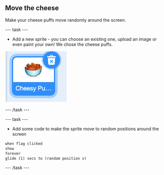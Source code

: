 ## Move the cheese 

Make your cheese puffs move randomly around the screen. 

--- task ---

+ Add a new sprite - you can choose an existing one, upload an image or even paint your own! We chose the cheese puffs.

![The cheese puffs sprite is selected](images/cheese-puffs.png)

--- /task ---

--- task --- 

+ Add some code to make the sprite move to random positions around the screen

```blocks3
when flag clicked
show
forever
glide (1) secs to (random position v)
```

--- /task ---

